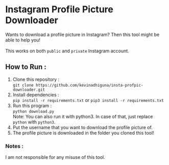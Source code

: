 # Instagram Profile Picture Downloader

Wants to download a profile picture in Instagram? Then this tool might be able to help you!
<br><br>
This works on both `public` and `private` Instagram account.

## How to Run :
1. Clone this repository :<br />
`git clone https://github.com/kevinadhiguna/insta-profpic-downloader.git`
2. Install dependencies :<br />
`pip install -r requirements.txt` or `pip3 install -r requirements.txt`
3. Run this program :<br />
`python download.py`<br/>
Note: You can also run it with python3. In case of that, just replace `python` with `python3`.
4. Put the username that you want to download the profile picture of.
5. The profile picture is downloaded in the folder you cloned this tool!

### Notes :
I am not responsible for any misuse of this tool.

